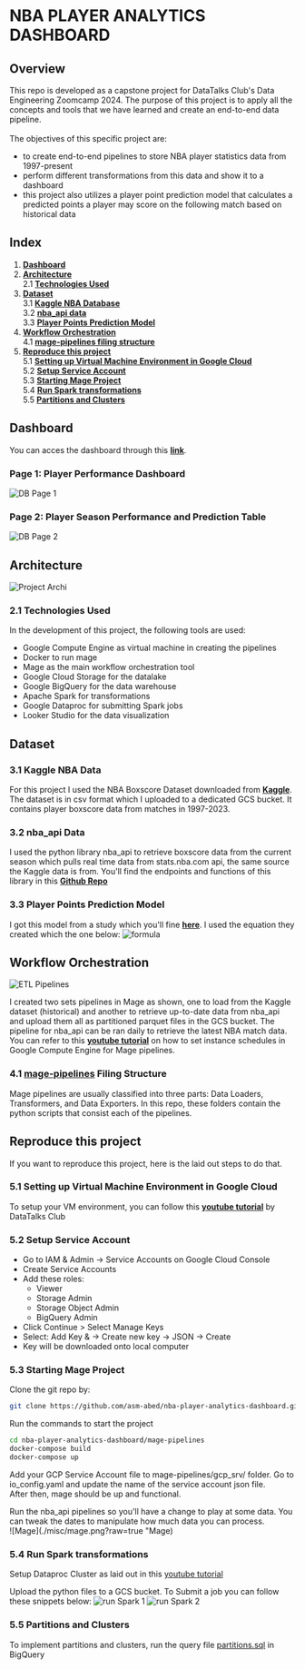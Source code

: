 # NBA PLAYER ANALYTICS DASHBOARD
## Overview

This repo is developed as a capstone project for DataTalks Club's Data Engineering Zoomcamp 2024. The purpose of this project is to apply all the concepts and tools that we have learned and create an end-to-end data pipeline. 
<br>
<br>
The objectives of this specific project are: 
<br>
   - to create end-to-end pipelines to store NBA player statistics data from 1997-present<br>
   - perform different transformations from this data and show it to a dashboard<br>
   - this project also utilizes a player point prediction model that calculates a predicted points a player may score on the following match based on historical data <br>

## Index
1. [**Dashboard**](https://github.com/asm-abed/nba-player-analytics-dashboard?tab=readme-ov-file#dashboard) <br>
2. [**Architecture**](https://github.com/asm-abed/nba-player-analytics-dashboard?tab=readme-ov-file#architecture) <br>
     2.1 [**Technologies Used**](https://github.com/asm-abed/nba-player-analytics-dashboard/blob/main/README.md#21-technologies-used) <br>
3. [**Dataset**](https://github.com/asm-abed/nba-player-analytics-dashboard/blob/main/README.md#dataset) <br>
     3.1 [**Kaggle NBA Database**](https://github.com/asm-abed/nba-player-analytics-dashboard/blob/main/README.md#31-kaggle-nba-data-) <br>
     3.2 [**nba_api data**](https://github.com/asm-abed/nba-player-analytics-dashboard/main/README.md#32-nba_api-data-) <br>
     3.3 [**Player Points Prediction Model**](https://github.com/asm-abed/nba-player-analytics-dashboard/blob/main/README.md#33-player-points-prediction-model-) <br>
4. [**Workflow Orchestration**](https://github.com/asm-abed/nba-player-analytics-dashboard/blob/main/README.md#workflow-orchestration) <br>
     4.1 [**mage-pipelines filing structure**](https://github.com/asm-abed/nba-player-analytics-dashboard/blob/main/README.md#41-mage-pipelines-filing-structure) <br>
5. [**Reproduce this project**](https://github.com/asm-abed/nba-player-analytics-dashboard/blob/main/README.md#reproduce-this-project) <br>
     5.1 [**Setting up Virtual Machine Environment in Google Cloud**](https://github.com/asm-abed/nba-player-analytics-dashboard/blob/main/README.md#51-setting-up-virtual-machine-environment-in-google-cloud) <br>
     5.2 [**Setup Service Account**](https://github.com/asm-abed/nba-player-analytics-dashboard/blob/main/README.md#52-setup-service-account) <br>
     5.3 [**Starting Mage Project**](https://github.com/asm-abed/nba-player-analytics-dashboard/blob/main/README.md#53-starting-mage-project) <br>
     5.4 [**Run Spark transformations**](https://github.com/asm-abed/nba-player-analytics-dashboard/blob/main/README.md#54-run-spark-transformations) <br>
     5.5 [**Partitions and Clusters**](https://github.com/asm-abed/nba-player-analytics-dashboard/blob/main/README.md#55-partitions-and-clusters) <br>
   


## Dashboard
You can acces the dashboard through this [**link**](https://lookerstudio.google.com/reporting/2af71728-04ed-40ea-89a0-9612950f50c6). 
<br>
### Page 1: Player Performance Dashboard
![DB Page 1](./misc/dashboard1.png?raw=true "Dasboard Page 1")

### Page 2: Player Season Performance and Prediction Table
![DB Page 2](./misc/dashboard2.png?raw=true "Dasboard Page 2")

## Architecture
![Project Archi](./misc/architecture.png?raw=true "Architecture")

### 2.1 Technologies Used
In the development of this project, the following tools are used:
  - Google Compute Engine as virtual machine in creating the pipelines
  - Docker to run mage
  - Mage as the main workflow orchestration tool
  - Google Cloud Storage for the datalake
  - Google BigQuery for the data warehouse
  - Apache Spark for transformations
  - Google Dataproc for submitting Spark jobs
  - Looker Studio for the data visualization

## Dataset
###   3.1 **Kaggle NBA Data** <br>
   For this project I used the NBA Boxscore Dataset downloaded from [**Kaggle**](https://www.kaggle.com/datasets/szymonjwiak/nba-traditional?select=traditional.csv). The dataset is in csv format which I uploaded to a dedicated GCS bucket. It contains player boxscore data from matches in 1997-2023.

###   3.2 **nba_api Data** <br>
   I used the python library nba_api to retrieve boxscore data from the current season which pulls real time data from stats.nba.com api, the same source the Kaggle data is from. You'll find the endpoints and functions of this library in this [**Github Repo**](https://github.com/swar/nba_api)

 ###  3.3 **Player Points Prediction Model** <br>
   I got this model from a study which you'll fine [**here**](https://courses.cs.washington.edu/courses/cse547/23wi/old_projects/23wi/NBA_Performance.pdf). I used the equation they created which the one below:
   ![formula](./misc/formula.png?raw=true "Prediction Formula")

## Workflow Orchestration
![ETL Pipelines](./misc/workflow.png?raw=true "ETL Pipelines")

I created two sets pipelines in Mage as shown, one to load from the Kaggle dataset (historical) and another to retrieve up-to-date data from nba_api and upload them all as partitioned parquet files in the GCS bucket. The pipeline for nba_api can be ran daily to retrieve the latest NBA match data. You can refer to this [**youtube tutorial**](https://www.youtube.com/watch?v=C0fNc8ZOpSI) on how to set instance schedules in Google Compute Engine for Mage pipelines. 

### 4.1 [mage-pipelines](./mage-pipelines) Filing Structure
Mage pipelines are usually classified into three parts: Data Loaders, Transformers, and Data Exporters. In this repo, these folders contain the python scripts that consist each of the pipelines. 

## Reproduce this project
If you want to reproduce this project, here is the laid out steps to do that. 

### 5.1 Setting up Virtual Machine Environment in Google Cloud
To setup your VM environment, you can follow this [**youtube tutorial**](https://www.youtube.com/watch?v=ae-CV2KfoN0&list=PL3MmuxUbc_hJed7dXYoJw8DoCuVHhGEQb&index=14) by DataTalks Club

### 5.2 Setup Service Account
  - Go to IAM & Admin → Service Accounts on Google Cloud Console
  - Create Service Accounts
  - Add these roles:
     - Viewer
     - Storage Admin
     - Storage Object Admin
     - BigQuery Admin
   - Click Continue > Select Manage Keys
   - Select: Add Key & → Create new key → JSON → Create
   - Key will be downloaded onto local computer

### 5.3 Starting Mage Project
Clone the git repo by:

```bash
git clone https://github.com/asm-abed/nba-player-analytics-dashboard.git
```
Run the commands to start the project
```bash
cd nba-player-analytics-dashboard/mage-pipelines
docker-compose build
docker-compose up
```
Add your GCP Service Account file to mage-pipelines/gcp_srv/ folder. Go to io_config.yaml and update the name of the service account json file.  <br>
After then, mage should be up and functional. <br>

Run the nba_api pipelines so you'll have a change to play at some data. You can tweak the dates to manipulate how much data you can process. <br>
![Mage](./misc/mage.png?raw=true "Mage)
### 5.4 Run Spark transformations 
Setup Dataproc Cluster as laid out in this [youtube tutorial](https://www.youtube.com/watch?v=osAiAYahvh8&list=PL3MmuxUbc_hJed7dXYoJw8DoCuVHhGEQb&index=65)

Upload the python files to a GCS bucket. To Submit a job you can follow these snippets below:
![run Spark 1](./misc/runspark1.png?raw=true "run Spark 1")
![run Spark 2](./misc/runspark2.png?raw=true "run Spark 2")

### 5.5 Partitions and Clusters
To implement partitions and clusters, run the query file [partitions.sql](./bigquery-warehousing/nba_database_partitioning.sql) in BigQuery

 
